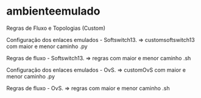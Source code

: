 ambienteemulado
===============

Regras de Fluxo e Topologias (Custom)


Configuração dos enlaces emulados - Softswitch13.
=> customsoftswitch13 com maior e menor caminho .py

Regras de fluxo - Softswitch13.
=> regras com maior e menor caminho .sh

Configuração dos enlaces emulados - OvS.
=> customOvS com maior e menor caminho .py

Regras de fluxo - OvS.
=> regras com maior e menor caminho .sh

